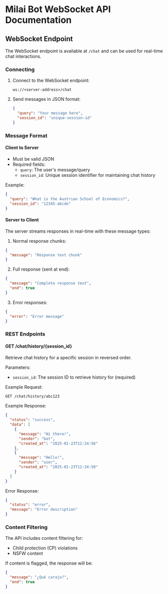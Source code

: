 # Milai Bot WebSocket API Documentation

## WebSocket Endpoint

The WebSocket endpoint is available at `/chat` and can be used for real-time chat interactions.

### Connecting

1. Connect to the WebSocket endpoint:
   ```
   ws://<server-address>/chat
   ```

2. Send messages in JSON format:
   ```json
   {
     "query": "Your message here",
     "session_id": "unique-session-id"
   }
   ```

### Message Format

#### Client to Server
- Must be valid JSON
- Required fields:
  - `query`: The user's message/query
  - `session_id`: Unique session identifier for maintaining chat history

Example:
```json
{
  "query": "What is the Austrian School of Economics?",
  "session_id": "12345-abcde"
}
```

#### Server to Client
The server streams responses in real-time with these message types:

1. Normal response chunks:
```json
{
  "message": "Response text chunk"
}
```

2. Full response (sent at end):
```json
{
  "message": "Complete response text",
  "end": true
}
```

3. Error responses:
```json
{
  "error": "Error message"
}
```

### REST Endpoints

#### GET /chat/history/{session_id}
Retrieve chat history for a specific session in reversed order.

Parameters:
- `session_id`: The session ID to retrieve history for (required)

Example Request:
```bash
GET /chat/history/abc123
```

Example Response:
```json
{
  "status": "success",
  "data": [
    {
      "message": "Hi there!",
      "sender": "bot", 
      "created_at": "2025-01-23T12:34:56"
    },
    {
      "message": "Hello!",
      "sender": "user",
      "created_at": "2025-01-23T12:34:50"
    }
  ]
}
```

Error Response:
```json
{
  "status": "error",
  "message": "Error description"
}
```

### Content Filtering
The API includes content filtering for:
- Child protection (CP) violations
- NSFW content

If content is flagged, the response will be:
```json
{
  "message": "¿Qué carajo?",
  "end": true
}
```
